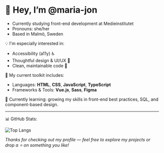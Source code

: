 # 👋 Hey, I’m @maria-jon
- Currently studying front-end development at Medieinstitutet
- Pronouns: she/her
- Based in Malmö, Sweden

💡 I'm especially interested in:
- Accessibility (a11y) ♿
- Thoughtful design & UI/UX 🎨
- Clean, maintainable code 🧼

🧰 My current toolkit includes:
- Languages: **HTML**, **CSS**, **JavaScript**, **TypeScript**
- Frameworks & Tools: **Vue.js**, **Sass**, **Figma**

🌱 Currently learning: growing my skills in front-end best practices, SQL, and component-based design.

---

📊 GitHub Stats: 

![Top Langs](https://github-readme-stats.vercel.app/api/top-langs/?username=maria-jon&layout=compact&theme=transparent)


_Thanks for checking out my profile — feel free to explore my projects or drop a ⭐ on something you like!_
